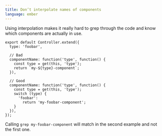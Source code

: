 ```yaml
---
title: Don’t interpolate names of components
language: ember
---
```


Using interpolation makes it really hard to grep through the code and know which components are actually in use.

    export default Controller.extend({
      type: 'foobar',

      // Bad
      componentName: function('type', function() {
        const type = get(this, 'type');
        return `my-${type}-component`;
      }),

      // Good
      componentName: function('type', function() {
        const type = get(this, 'type');
        switch (type) {
          'foobar':
            return 'my-foobar-component';
        }
      }),
    });

Calling `grep my-foobar-component` will match in the second example and not the first one.
